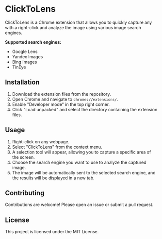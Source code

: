# ClickToLens

ClickToLens is a Chrome extension that allows you to quickly capture any  with a right-click and analyze the image using various image search engines.

**Supported search engines:**

*   Google Lens
*   Yandex Images
*   Bing Images
*   TinEye

## Installation

1.  Download the extension files from the repository.
2.  Open Chrome and navigate to `chrome://extensions/`.
3.  Enable "Developer mode" in the top right corner.
4.  Click "Load unpacked" and select the directory containing the extension files.

## Usage

1.  Right-click on any webpage.
2.  Select "ClickToLens" from the context menu.
3.  A selection tool will appear, allowing you to capture a specific area of the screen.
4.  Choose the search engine you want to use to analyze the captured image.
5.  The image will be automatically sent to the selected search engine, and the results will be displayed in a new tab.

## Contributing

Contributions are welcome! Please open an issue or submit a pull request.

## License

This project is licensed under the MIT License.

